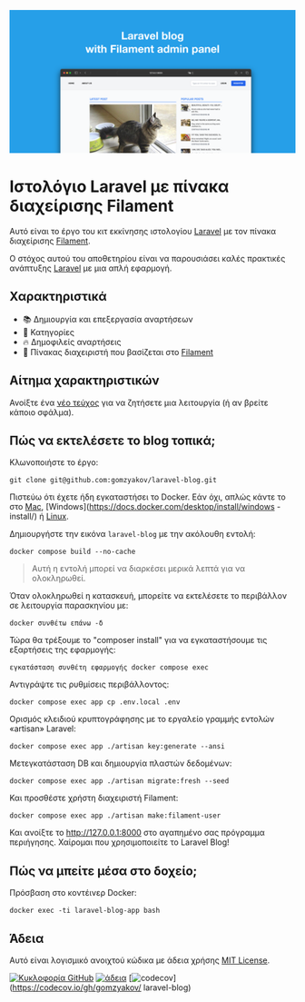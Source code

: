 ﻿![Ιστολόγιο Laravel με πίνακα διαχείρισης Filament](../docs/social-preview-en.png)

# Ιστολόγιο Laravel με πίνακα διαχείρισης Filament

Αυτό είναι το έργο του κιτ εκκίνησης ιστολογίου [Laravel](https://laravel.com) με τον πίνακα διαχείρισης [Filament](https://filamentphp.com).

Ο στόχος αυτού του αποθετηρίου είναι να παρουσιάσει καλές πρακτικές ανάπτυξης [Laravel](https://laravel.com) με μια απλή εφαρμογή.

## Χαρακτηριστικά

- 📚 Δημιουργία και επεξεργασία αναρτήσεων
- 🥑 Κατηγορίες
- 🔥 Δημοφιλείς αναρτήσεις
- 🎉 Πίνακας διαχειριστή που βασίζεται στο [Filament](https://filamentphp.com)

## Αίτημα χαρακτηριστικών

Ανοίξτε ένα [νέο τεύχος](https://github.com/gomzyakov/laravel-blog/issues/new) για να ζητήσετε μια λειτουργία (ή αν βρείτε κάποιο σφάλμα).

## Πώς να εκτελέσετε το blog τοπικά;

Κλωνοποιήστε το έργο:

```μπας
git clone git@github.com:gomzyakov/laravel-blog.git
```

Πιστεύω ότι έχετε ήδη εγκαταστήσει το Docker. Εάν όχι, απλώς κάντε το στο [Mac](https://docs.docker.com/desktop/install/mac-install/), [Windows](https://docs.docker.com/desktop/install/windows -install/) ή [Linux](https://docs.docker.com/desktop/install/linux-install/).

Δημιουργήστε την εικόνα `laravel-blog` με την ακόλουθη εντολή:

```μπας
docker compose build --no-cache
```

>Αυτή η εντολή μπορεί να διαρκέσει μερικά λεπτά για να ολοκληρωθεί.

Όταν ολοκληρωθεί η κατασκευή, μπορείτε να εκτελέσετε το περιβάλλον σε λειτουργία παρασκηνίου με:

```μπας
docker συνθέτω επάνω -δ
```

Τώρα θα τρέξουμε το "composer install" για να εγκαταστήσουμε τις εξαρτήσεις της εφαρμογής:

```μπας
εγκατάσταση συνθέτη εφαρμογής docker compose exec
```

Αντιγράψτε τις ρυθμίσεις περιβάλλοντος:

```μπας
docker compose exec app cp .env.local .env
```

Ορισμός κλειδιού κρυπτογράφησης με το εργαλείο γραμμής εντολών «artisan» Laravel:

```μπας
docker compose exec app ./artisan key:generate --ansi
```

Μετεγκατάσταση DB και δημιουργία πλαστών δεδομένων:

```μπας
docker compose exec app ./artisan migrate:fresh --seed
```

Και προσθέστε χρήστη διαχειριστή Filament:

```μπας
docker compose exec app ./artisan make:filament-user
```

Και ανοίξτε το http://127.0.0.1:8000 στο αγαπημένο σας πρόγραμμα περιήγησης. Χαίρομαι που χρησιμοποιείτε το Laravel Blog!

## Πώς να μπείτε μέσα στο δοχείο;

Πρόσβαση στο κοντέινερ Docker:

```μπας
docker exec -ti laravel-blog-app bash
```

## Άδεια

Αυτό είναι λογισμικό ανοιχτού κώδικα με άδεια χρήσης [MIT License](https://github.com/gomzyakov/php-code-style/blob/main/LICENSE).


[![Κυκλοφορία GitHub](https://img.shields.io/github/release/gomzyakov/laravel-blog.svg)](https://github.com/gomzyakov/laravel-blog/releases/latest)
[![άδεια](https://img.shields.io/badge/License-MIT-green.svg)](https://github.com/gomzyakov/laravel-blog/blob/development/LICENSE)
[![codecov](https://codecov.io/gh/gomzyakov/laravel-blog/branch/main/graph/badge.svg?token=4CYTVMVUYV)](https://codecov.io/gh/gomzyakov/ laravel-blog)
